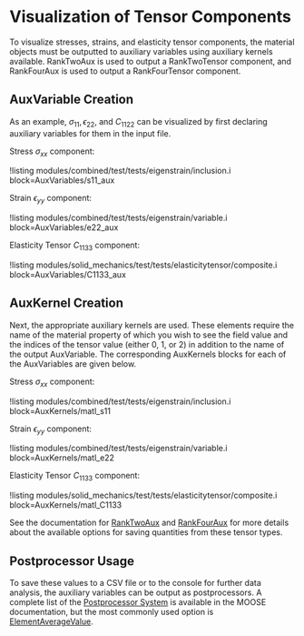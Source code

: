 # Visualization of Tensor Components

To visualize stresses, strains, and elasticity tensor components, the material objects must be
outputted to auxiliary variables using auxiliary kernels available. RankTwoAux is used to output a
RankTwoTensor component, and RankFourAux is used to output a RankFourTensor component.

## AuxVariable Creation

As an example, $\sigma_{11}, \epsilon_{22}$, and $C_{1122}$ can be visualized by first
declaring auxiliary variables for them in the input file.

Stress $\sigma_{xx}$ component:

!listing modules/combined/test/tests/eigenstrain/inclusion.i block=AuxVariables/s11_aux

Strain $\epsilon_{yy}$ component:

!listing modules/combined/test/tests/eigenstrain/variable.i block=AuxVariables/e22_aux

Elasticity Tensor $C_{1133}$ component:

!listing modules/solid_mechanics/test/tests/elasticitytensor/composite.i block=AuxVariables/C1133_aux

## AuxKernel Creation

Next, the appropriate auxiliary kernels are used.  These elements require the name of the material
property of which you wish to see the field value and the indices of the tensor value (either 0, 1,
or 2) in addition to the name of the output AuxVariable.  The corresponding AuxKernels blocks for
each of the AuxVariables are given below.

Stress $\sigma_{xx}$ component:

!listing modules/combined/test/tests/eigenstrain/inclusion.i block=AuxKernels/matl_s11

Strain $\epsilon_{yy}$ component:

!listing modules/combined/test/tests/eigenstrain/variable.i block=AuxKernels/matl_e22

Elasticity Tensor $C_{1133}$ component:

!listing modules/solid_mechanics/test/tests/elasticitytensor/composite.i block=AuxKernels/matl_C1133

See the documentation for [RankTwoAux](/RankTwoAux.md) and [RankFourAux](/RankFourAux.md)
for more details about the available  options for saving quantities from these tensor types.

## Postprocessor Usage

To save these values to a CSV file or to the console for further data analysis,
the auxiliary variables can be output as postprocessors. A complete list of the
[Postprocessor System](/Postprocessors/index.md) is available in the MOOSE documentation,
but the most commonly used option is [ElementAverageValue](/ElementAverageValue.md).
